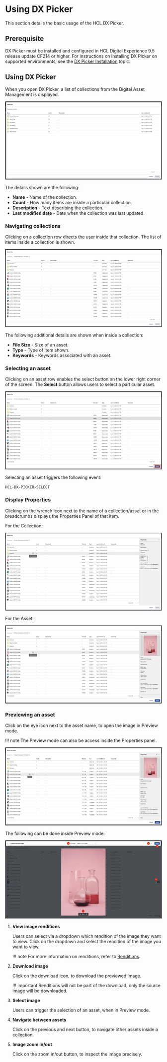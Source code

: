 # Using DX Picker

This section details the basic usage of the HCL DX Picker.

## Prerequisite

DX Picker must be installed and configured in HCL Digital Experience 9.5 release update CF214 or higher. For instructions on installing DX Picker on supported environments, see the [DX Picker Installation](../installation/index.md) topic.

## Using DX Picker

When you open DX Picker, a list of collections from the Digital Asset Management is displayed.

  ![](../../../../assets/HCL_DX_Picker_Initial_View.png)

The details shown are the following:

- **Name** - Name of the collection.
- **Count** - How many items are inside a particular collection.
- **Description** - Text describing the collection.
- **Last modified date** - Date when the collection was last updated.

### Navigating collections

Clicking on a collection row directs the user inside that collection. The list of items inside a collection is shown.

  ![](../../../../assets/HCL_DX_Picker_Collection_View.png)

The following additional details are shown when inside a collection:

- **File Size** - Size of an asset.
- **Type** - Type of item shown.
- **Keywords** - Keywords associated with an asset.
 
### Selecting an asset

Clicking on an asset row enables the select button on the lower right corner of the screen. The **Select** button allows users to select a particular asset.

  ![](../../../../assets/HCL_DX_Picker_Select_Asset.png)

Selecting an asset triggers the following event:

    HCL-DX-PICKER-SELECT

### Display Properties

Clicking on the wrench icon next to the name of a collection/asset or in the breadcrumbs displays the Properties Panel of that item.

For the Collection:

  ![](../../../../assets/HCL_DX_Picker_Collection_Properties.png)

For the Asset:

  ![](../../../../assets/HCL_DX_Picker_Asset_Properties.png)

### Previewing an asset

Click on the eye icon next to the asset name, to open the image in Preview mode.

!!! note
    The Preview mode can also be access inside the Properties panel.

  ![](../../../../assets/HCL_DX_Picker_Asset_Preview_Button.png)

The following can be done inside Preview mode:

  ![](../../../../assets/HCL_DX_Picker_Asset_Preview_Component.png)

1. **View image renditions**

    Users can select via a dropdown which rendition of the image they want to view.
    Click on the dropdown and select the rendition of the image you want to view.

    !!! note
        For more information on renditions, refer to [Renditions](../../renditions/index.md).

2. **Download image**

    Click on the download icon, to download the previewed image.

    !!! important
        Renditions will not be part of the download, only the source image will be downloaded.

3. **Select image**

    Users can trigger the selection of an asset, when in Preview mode.

4. **Navigate between assets**

    Click on the previous and next button, to navigate other assets inside a collection.

5. **Image zoom in/out**

    Click on the zoom in/out button, to inspect the image precisely.
